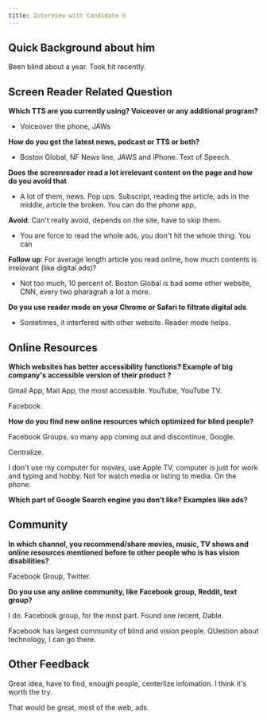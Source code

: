 ```yaml
---
title: Interview with Candidate S
---
```


## Quick Background about him

Been blind about a year. Took hit recently. 



## Screen Reader Related Question 

**Which TTS are you currently using? Voiceover or any additional program?**

- Voiceover the phone, JAWs

**How do you get the latest news, podcast or TTS or both?**

- Boston Global, NF News line, JAWS and iPhone. Text of Speech.

**Does the screenreader read a lot irrelevant content on the page and how do you avoid that**

- A lot of them, news. Pop ups. Subscript, reading the article, ads in the middle, article the broken. You can do the phone app,

**Avoid**: Can't really avoid, depends on the site, have to skip them.

- You are force to read the whole ads, you don't hit the whole thing. You can

**Follow up**: For average length article you read online, how much contents is irrelevant (like digital ads)?

- Not too much, 10 percent of. Boston Global is bad some other website, CNN, every two pharagrah a lot a more.

**Do you use reader mode on your Chrome or Safari to filtrate digital ads**

- Sometimes, it interfered with other website. Reader mode helps.



## Online Resources

**Which websites has better accessibility functions? Example of big company's accessible version of their product ?**

Gmail App, Mail App, the most accessible. YouTube, YouTube TV.

Facebook.

**How do you find new online resources which optimized for blind people?**

Facebook Groups, so many app coming out and discontinue, Google.

Centralize.

I don't use my computer for movies, use Apple TV, computer is just for work and typing and hobby. Not for watch media or listing to media. On the phone.

**Which part of Google Search engine you don't like? Examples like ads?**



## Community

**In which channel, you recommend/share movies, music, TV shows and online resources mentioned before to other people who is has vision disabilities?**

Facebook Group, Twitter.

**Do you use any online community, like Facebook group, Reddit, text group?**

I do. Facebook group, for the most part. Found one recent, Dable.

Facebook has largest community of blind and vision people. QUestion about technology, I can go there.



## Other Feedback

Great idea, have to find, enough people, centerlize infomation. I think it's worth the try.

That would be great, most of the web, ads.
